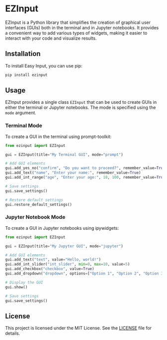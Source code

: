# EZInput

EZInput is a Python library that simplifies the creation of graphical user interfaces (GUIs) both in the terminal and in Jupyter notebooks. It provides a convenient way to add various types of widgets, making it easier to interact with your code and visualize results.

## Installation

To install Easy Input, you can use pip:

```bash
pip install ezinput
```

## Usage

EZInput provides a single class `EZInput` that can be used to create GUIs in either the terminal or Jupyter notebooks. The mode is specified using the `mode` argument.

### Terminal Mode

To create a GUI in the terminal using prompt-toolkit:

```python
from ezinput import EZInput

gui = EZInput(title="My Terminal GUI", mode="prompt")

# Add GUI elements
gui.add_yes_no("confirm", "Do you want to proceed?", remember_value=True)
gui.add_text("name", "Enter your name:", remember_value=True)
gui.add_int_range("age", "Enter your age:", 18, 100, remember_value=True)

# Save settings
gui.save_settings()

# Restore default settings
gui.restore_default_settings()
```

### Jupyter Notebook Mode

To create a GUI in Jupyter notebooks using ipywidgets:

```python
from ezinput import EZInput

gui = EZInput(title="My Jupyter GUI", mode="jupyter")

# Add GUI elements
gui.add_text("text", value="Hello, world!")
gui.add_int_slider("int_slider", min=0, max=10, value=5)
gui.add_checkbox("checkbox", value=True)
gui.add_dropdown("dropdown", options=["Option 1", "Option 2", "Option 3"], value="Option 1")

# Display the GUI
gui.show()

# Save settings
gui.save_settings()
```

## License

This project is licensed under the MIT License. See the [LICENSE](LICENSE.txt) file for details.
